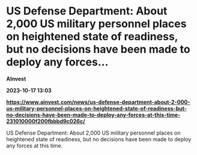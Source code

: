 # US Defense Department: About 2,000 US military personnel places on heightened state of readiness, but no decisions have been made to deploy any forces...
**AInvest**

**2023-10-17 13:03**

**https://www.ainvest.com/news/us-defense-department-about-2-000-us-military-personnel-places-on-heightened-state-of-readiness-but-no-decisions-have-been-made-to-deploy-any-forces-at-this-time-231010000f200fbbbd9c026c/**

US Defense Department: About 2,000 US military personnel places on heightened state of readiness, but no decisions have been made to deploy any forces at this time.